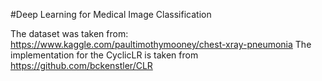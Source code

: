 #Deep Learning for Medical Image Classification 

The dataset was taken from:
https://www.kaggle.com/paultimothymooney/chest-xray-pneumonia
The implementation for the CyclicLR is taken from https://github.com/bckenstler/CLR
